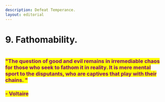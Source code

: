 ```yaml
---
description: Defeat Temperance.
layout: editorial
---
```


# 9. Fathomability.

<figure><img src="../../../../../../.gitbook/assets/pexels-btgl-♡-12758877.jpg" alt=""><figcaption></figcaption></figure>

### <mark style="color:purple;">"The question of good and evil remains in irremediable chaos for those who seek to fathom it in reality. It is mere mental sport to the disputants, who are captives that play with their chains. "</mark>&#x20;

### <mark style="color:purple;">- Voltaire</mark>
